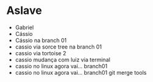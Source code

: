 # Aslave

* Gabriel
* Cássio
* Cássio na branch 01
* cassio via sorce tree na branch 01
* cassio via tortoise 2
* cassio mudança com luiz via terminal 
* cassio no linux agora vai... branch01
* cassio no linux agora vai... branch01 git merge tools



